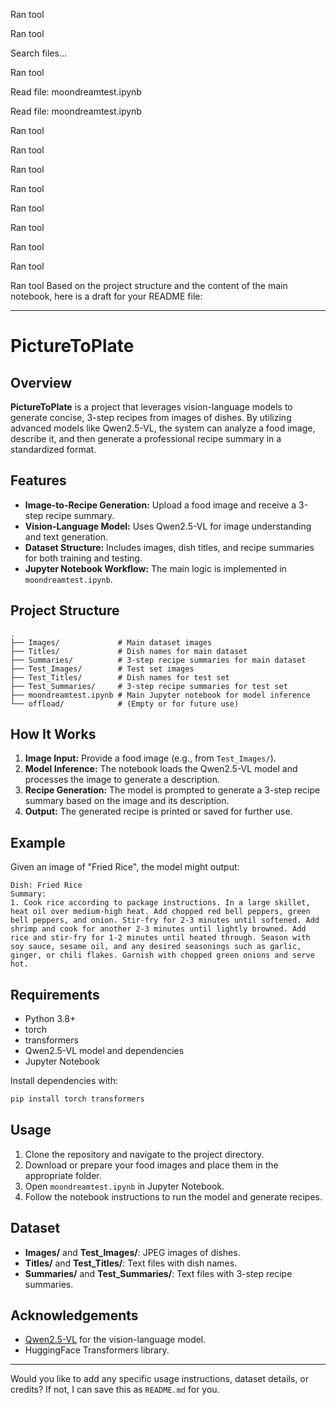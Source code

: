 
Ran tool

Ran tool

Search files...

Ran tool

Read file: moondreamtest.ipynb

Read file: moondreamtest.ipynb

Ran tool

Ran tool

Ran tool

Ran tool

Ran tool

Ran tool

Ran tool

Ran tool

Ran tool
Based on the project structure and the content of the main notebook, here is a draft for your README file:

---

# PictureToPlate

## Overview

**PictureToPlate** is a project that leverages vision-language models to generate concise, 3-step recipes from images of dishes. By utilizing advanced models like Qwen2.5-VL, the system can analyze a food image, describe it, and then generate a professional recipe summary in a standardized format.

## Features

- **Image-to-Recipe Generation:** Upload a food image and receive a 3-step recipe summary.
- **Vision-Language Model:** Uses Qwen2.5-VL for image understanding and text generation.
- **Dataset Structure:** Includes images, dish titles, and recipe summaries for both training and testing.
- **Jupyter Notebook Workflow:** The main logic is implemented in `moondreamtest.ipynb`.

## Project Structure

```
.
├── Images/             # Main dataset images
├── Titles/             # Dish names for main dataset
├── Summaries/          # 3-step recipe summaries for main dataset
├── Test_Images/        # Test set images
├── Test_Titles/        # Dish names for test set
├── Test_Summaries/     # 3-step recipe summaries for test set
├── moondreamtest.ipynb # Main Jupyter notebook for model inference
└── offload/            # (Empty or for future use)
```

## How It Works

1. **Image Input:** Provide a food image (e.g., from `Test_Images/`).
2. **Model Inference:** The notebook loads the Qwen2.5-VL model and processes the image to generate a description.
3. **Recipe Generation:** The model is prompted to generate a 3-step recipe summary based on the image and its description.
4. **Output:** The generated recipe is printed or saved for further use.

## Example

Given an image of "Fried Rice", the model might output:

```
Dish: Fried Rice
Summary:
1. Cook rice according to package instructions. In a large skillet, heat oil over medium-high heat. Add chopped red bell peppers, green bell peppers, and onion. Stir-fry for 2-3 minutes until softened. Add shrimp and cook for another 2-3 minutes until lightly browned. Add rice and stir-fry for 1-2 minutes until heated through. Season with soy sauce, sesame oil, and any desired seasonings such as garlic, ginger, or chili flakes. Garnish with chopped green onions and serve hot.
```

## Requirements

- Python 3.8+
- torch
- transformers
- Qwen2.5-VL model and dependencies
- Jupyter Notebook

Install dependencies with:

```bash
pip install torch transformers
```

## Usage

1. Clone the repository and navigate to the project directory.
2. Download or prepare your food images and place them in the appropriate folder.
3. Open `moondreamtest.ipynb` in Jupyter Notebook.
4. Follow the notebook instructions to run the model and generate recipes.

## Dataset

- **Images/** and **Test_Images/**: JPEG images of dishes.
- **Titles/** and **Test_Titles/**: Text files with dish names.
- **Summaries/** and **Test_Summaries/**: Text files with 3-step recipe summaries.

## Acknowledgements

- [Qwen2.5-VL](https://huggingface.co/Qwen/Qwen2.5-VL-3B-Instruct) for the vision-language model.
- HuggingFace Transformers library.

---

Would you like to add any specific usage instructions, dataset details, or credits? If not, I can save this as `README.md` for you.
